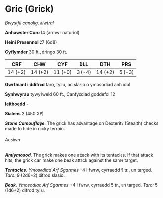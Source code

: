 # Gric (Grick)

*Bwystfil canolig, niwtral*

**Anhawster Curo** 14 (armwr naturiol)

**Heini Presennol** 27 (6d8)

**Cyflymder** 30 ft., dringo 30 ft.

| CRF     | CHW     | CYF     | DLL    | DTH     | PRS    |
|---------|---------|---------|--------|---------|--------|
| 14 (+2) | 14 (+2) | 11 (+0) | 3 (-4) | 14 (+2) | 5 (-3) |

**Gwrthiant i ddifrod** taro, tyllu, ac slasio o ymosodiad anhudol

**Synhwyrau** tywyllweld 60 ft., Canfyddiad goddefol 12

**Ieithoedd** -

**Sialens** 2 (450 XP)

***Stone Camouflage***. The grick has advantage on Dexterity (Stealth) checks made to hide in rocky terrain.

###### Acsiwn

***Amlymosod***. The grick makes one attack with its tentacles. If that attack hits, the grick can make one beak attack against the same target.

***Tentacles***. *Ymosodiad Arf Sgarmes* +4 i fwrw, cyrraedd 5 tr., un targed. *Taro:* 9 (2d6+2) difrod slasio.

***Beak***. *Ymosodiad Arf Sgarmes* +4 i fwrw, cyrraedd 5 tr., un targed. *Taro:* 5 (1d6+2) difrod tyllu.